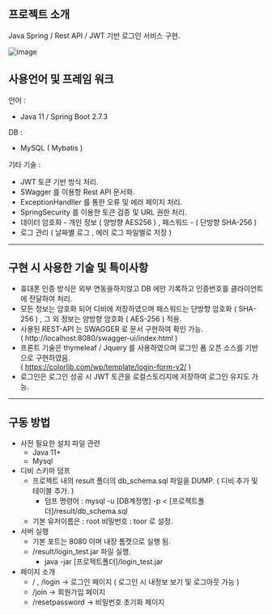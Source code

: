 ## 프로젝트 소개

Java Spring / Rest API / JWT 기반 로그인 서비스 구현.

![image](https://user-images.githubusercontent.com/103039923/188109048-f708be2b-451c-44b3-8a1b-3a1a3fab449e.png)

## 사용언어 및 프레임 워크

언어 : 
* Java 11 / Spring Boot 2.7.3

DB : 
* MySQL ( Mybatis )

기타 기술 : 

* JWT 토큰 기반 방식 처리.
* SWagger 를 이용항 Rest API 문서화.
* ExceptionHandller 를 통한 오류 및 에러 페이지 처리.
* SpringSecurity 를 이용한 토큰 검증 및 URL 권한 처리.
* 데이터 암호화 - 개인 정보 ( 양방향 AES256 ) , 패스워드 - ( 단방향 SHA-256 )
* 로그 관리 ( 날짜별 로그 , 에러 로그 파일별로 저장 )

---

## 구현 시 사용한 기술 및 특이사항

  * 휴대폰 인증 방식은 외부 연동을하지않고 DB 에만 기록하고 인증번호를 클라이언트에 전달하여 처리.
  * 모든 정보는 암호화 되어 디비에 저장하였으며 패스워드는 단방향 암호화 ( SHA-256 ) , 그 외 정보는 양방향 암호화 ( AES-256 ) 적용.
  * 사용된 REST-API 는 SWAGGER 로 문서 구현하여 확인 가능. 
   <br>( http://localhost:8080/swagger-ui/index.html )
  * 프론트 기술은 thymeleaf / Jquery 를 사용하였으며 로그인 폼 오픈 소스를 기반으로 구현하였음. 
   <br>( https://colorlib.com/wp/template/login-form-v2/ ) 
  * 로그인은 로그인 성공 시 JWT 토큰을 로컬스토리지에 저장하여 로그인 유지도 가능.
  
--- 

## 구동 방법

  - 사전 필요한 설치 파일 관련 
    * Java 11+
    * Mysql
  - 디비 스키마 덤프
    * 프로젝트 내의 result 폴더의 db_schema.sql 파일을 DUMP. ( 디비 추가 및 테이블 추가. )
      - 덤프 명령어 : mysql -u [DB계정명] -p < [프로젝트폴더]/result/db_schema.sql
    * 기본 유저이름은 : root  비밀번호 : toor 로 설정.
  - 서버 실행
    * 기본 포트는 8080 이며 내장 톰캣으로 실행 됨.
    * /result/login_test.jar 파일 실행. 
      - java -jar [프로젝트폴더]/login_test.jar
  - 페이지 소개
    * / , /login -> 로그인 페이지 ( 로그인 시 내정보 보기 및 로그아웃 가능 ) 
    * /join -> 회원가입 페이지
    * /resetpassword -> 비밀번호 초기화 페이지
    
    
    

